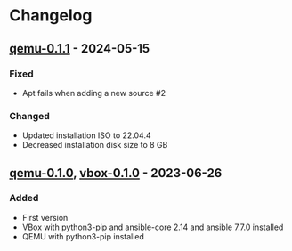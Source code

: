 # Changelog

## [qemu-0.1.1] - 2024-05-15
### Fixed
- Apt fails when adding a new source #2
### Changed
- Updated installation ISO to 22.04.4
- Decreased installation disk size to 8 GB

## [qemu-0.1.0], [vbox-0.1.0] - 2023-06-26
### Added
- First version
- VBox with python3-pip and ansible-core 2.14 and ansible 7.7.0 installed
- QEMU with python3-pip installed

[qemu-0.1.0]: https://gitlab.ics.muni.cz/muni-kypo-images/ubuntu-22.04/-/tree/qemu-0.1.0
[vbox-0.1.0]: https://gitlab.ics.muni.cz/muni-kypo-images/ubuntu-22.04/-/tree/vbox-0.1.0
[qemu-0.1.1]: https://gitlab.ics.muni.cz/muni-kypo-images/ubuntu-22.04/-/tree/qemu-0.1.1
